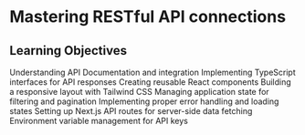 # Mastering RESTful API connections

## Learning Objectives
Understanding API Documentation and integration
Implementing TypeScript interfaces for API responses 
Creating reusable React components
Building a responsive layout with Tailwind CSS
Managing application state for filtering and pagination
Implementing proper error handling and loading states
Setting up Next.js API routes for server-side data fetching
Environment variable management for API keys


